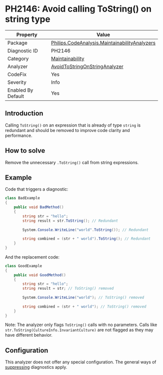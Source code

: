 # PH2146: Avoid calling ToString() on string type

| Property | Value  |
|--|--|
| Package | [Philips.CodeAnalysis.MaintainabilityAnalyzers](https://www.nuget.org/packages/Philips.CodeAnalysis.MaintainabilityAnalyzers) |
| Diagnostic ID | PH2146 |
| Category  | [Maintainability](../Maintainability.md) |
| Analyzer | [AvoidToStringOnStringAnalyzer](https://github.com/philips-software/roslyn-analyzers/blob/main/Philips.CodeAnalysis.MaintainabilityAnalyzers/Maintainability/AvoidToStringOnStringAnalyzer.cs)
| CodeFix  | Yes |
| Severity | Info |
| Enabled By Default | Yes |

## Introduction

Calling `ToString()` on an expression that is already of type `string` is redundant and should be removed to improve code clarity and performance.

## How to solve

Remove the unnecessary `.ToString()` call from string expressions.

## Example

Code that triggers a diagnostic:
``` cs
class BadExample
{
    public void BadMethod()
    {
        string str = "hello";
        string result = str.ToString(); // Redundant
        
        System.Console.WriteLine("world".ToString()); // Redundant
        
        string combined = (str + " world").ToString(); // Redundant
    }
}
```

And the replacement code:
``` cs
class GoodExample
{
    public void GoodMethod()
    {
        string str = "hello";
        string result = str; // ToString() removed
        
        System.Console.WriteLine("world"); // ToString() removed
        
        string combined = (str + " world"); // ToString() removed
    }
}
```

Note: The analyzer only flags `ToString()` calls with no parameters. Calls like `str.ToString(CultureInfo.InvariantCulture)` are not flagged as they may have different behavior.

## Configuration

This analyzer does not offer any special configuration. The general ways of [suppressing](https://learn.microsoft.com/en-us/dotnet/fundamentals/code-analysis/suppress-warnings) diagnostics apply.

